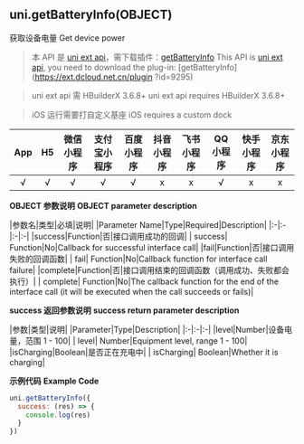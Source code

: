 ## uni.getBatteryInfo(OBJECT)

获取设备电量
Get device power

> 本 API 是 [uni ext api](https://uniapp.dcloud.net.cn/api/extapi.html)，需下载插件：[getBatteryInfo](https://ext.dcloud.net.cn/plugin?id=9295)
> This API is [uni ext api](https://uniapp.dcloud.net.cn/api/extapi.html), you need to download the plug-in: [getBatteryInfo](https://ext.dcloud.net.cn/plugin ?id=9295)

> uni ext api 需 HBuilderX 3.6.8+
> uni ext api requires HBuilderX 3.6.8+

> iOS 运行需要打自定义基座
> iOS requires a custom dock

|App|H5|微信小程序|支付宝小程序|百度小程序|抖音小程序|飞书小程序|QQ小程序|快手小程序|京东小程序|
|:-:|:-:|:-:|:-:|:-:|:-:|:-:|:-:|:-:|:-:|
|√|√|√|√|√|x|x|√|x|x|

<!-- UNIAPPAPIJSON.getBatteryInfo.compatibility -->

**OBJECT 参数说明**
**OBJECT parameter description**

|参数名|类型|必填|说明|
|Parameter Name|Type|Required|Description|
|:-|:-|:-|:-|
|success|Function|否|接口调用成功的回调|
| success| Function|No|Callback for successful interface call|
|fail|Function|否|接口调用失败的回调函数|
| fail| Function|No|Callback function for interface call failure|
|complete|Function|否|接口调用结束的回调函数（调用成功、失败都会执行）|
| complete| Function|No|The callback function for the end of the interface call (it will be executed when the call succeeds or fails)|

**success 返回参数说明**
**success return parameter description**

|参数|类型|说明|
|Parameter|Type|Description|
|:-|:-|:-|
|level|Number|设备电量，范围 1 - 100|
| level| Number|Equipment level, range 1 - 100|
|isCharging|Boolean|是否正在充电中|
| isCharging| Boolean|Whether it is charging|

**示例代码**
**Example Code**

```js
uni.getBatteryInfo({
  success: (res) => {
    console.log(res)
  }
})
```
